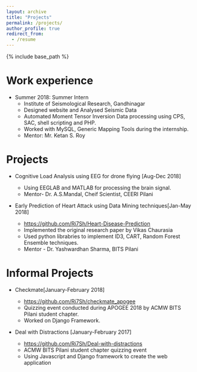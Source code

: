 ```yaml
---
layout: archive
title: "Projects"
permalink: /projects/
author_profile: true
redirect_from:
  - /resume
---
```


{% include base_path %}

<!-- Education
======
* B.S. in Github, Github University, 2012
* M.S. in Jekyll, Github University, 2014
* Ph.D in Version Control Theory, Github University, 2018 (expected)
 -->
Work experience
======
* Summer 2018: Summer Intern
  * Institute of Seismological Research, Gandhinagar
  * Designed website and Analysed Seismic Data
  * Automated Moment Tensor Inversion Data processing using CPS, SAC, shell scripting and PHP.
  * Worked with MySQL, Generic Mapping Tools during the internship. 
  * Mentor: Mr. Ketan S. Roy

<!-- * Fall 2015: Research Assistant
  * Github University
  * Duties included: Merging pull requests
  * Supervisor: Professor Hub
 -->  
<!-- Skills
======
* Skill 1
* Skill 2
  * Sub-skill 2.1
  * Sub-skill 2.2
  * Sub-skill 2.3
* Skill 3

Publications
======
  <ul>{% for post in site.publications %}
    {% include archive-single-cv.html %}
  {% endfor %}</ul>
  
Talks
======
  <ul>{% for post in site.talks %}
    {% include archive-single-talk-cv.html %}
  {% endfor %}</ul>
  
Teaching
======
  <ul>{% for post in site.teaching %}
    {% include archive-single-cv.html %}
  {% endfor %}</ul>
 -->  
<!-- Service and leadership
======
 -->

Projects
======

* Cognitive Load Analysis using EEG for drone flying [Aug-Dec 2018]
  * Using EEGLAB and MATLAB for processing the brain signal.
  * Mentor- Dr. A.S.Mandal, Cheif Scientist, CEERI Pilani

* Early Prediction of Heart Attack using Data Mining techniques[Jan-May 2018]
  * https://github.com/Ri7Sh/Heart-Disease-Prediction
  * Implemented the original research paper by Vikas Chaurasia
  * Used python librabries to implement ID3, CART, Random Forest Ensemble techniques.
  * Mentor - Dr. Yashwardhan Sharma, BITS Pilani


Informal Projects
======

* Checkmate[January-February 2018]
  * https://github.com/Ri7Sh/checkmate_apogee
  * Quizzing event conducted during APOGEE 2018 by ACMW BITS Pilani student chapter.
  * Worked on Django Framework.


* Deal with Distractions [January-February 2017]
  * https://github.com/Ri7Sh/Deal-with-distractions
  * ACMW BITS Pilani student chapter quizzing event
  * Using Javascript and Django framework to create the web application

